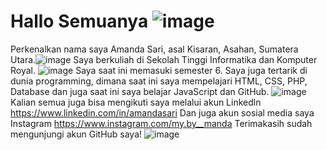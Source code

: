# Hallo Semuanya ![image](https://github.com/amandasari2/amandasari/assets/133883975/2ed1c09c-4397-472b-90ae-fc487b6a05a6)
Perkenalkan nama saya Amanda Sari, asal Kisaran, Asahan, Sumatera Utara.![image](https://github.com/amandasari2/amandasari/assets/133883975/2ee0ea8f-38da-4758-88a6-2409abf86690)
Saya berkuliah di Sekolah Tinggi Informatika dan Komputer Royal. ![image](https://github.com/amandasari2/amandasari/assets/133883975/24735851-a0a9-45ff-8c40-b2216501a539) Saya saat ini memasuki semester 6.
Saya juga tertarik di dunia programming, dimana saat ini saya mempelajari HTML, CSS, PHP, Database dan juga saat ini saya belajar JavaScript dan GitHub. ![image](https://github.com/amandasari2/amandasari/assets/133883975/4b42e5ac-30e8-4cf1-9d56-6fafa69a4b37)
Kalian semua juga bisa mengikuti saya melalui akun Linkedln https://www.linkedin.com/in/amandasari
Dan juga akun sosial media saya Instagram https://www.instagram.com/my.by__manda
Terimakasih sudah mengunjungi akun GitHub saya! ![image](https://github.com/amandasari2/amandasari/assets/133883975/bc7376e6-3283-40fc-9174-813cc7875278)
